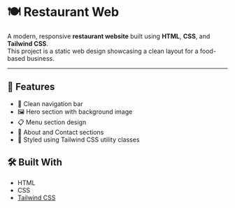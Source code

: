 # 🍽️ Restaurant Web

A modern, responsive **restaurant website** built using **HTML**, **CSS**, and **Tailwind CSS**.  
This project is a static web design showcasing a clean layout for a food-based business.

---

## 🚀 Features

- 🧭 Clean navigation bar
- 🖼️ Hero section with background image
- 📋 Menu section design
- 🧾 About and Contact sections
- 🎨 Styled using Tailwind CSS utility classes

  
## 🛠️ Built With

- HTML
- CSS
- [Tailwind CSS](https://tailwindcss.com/)



